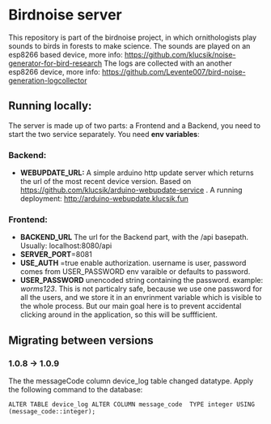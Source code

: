# Birdnoise server
This repository is part of the birdnoise project, in which ornithologists play sounds to birds in forests to make science.
The sounds are played on an esp8266 based device, more info: https://github.com/klucsik/noise-generator-for-bird-research
The logs are collected with an another esp8266 device, more info: https://github.com/Levente007/bird-noise-generation-logcollector

## Running locally:
The server is made up of two parts: a Frontend and a Backend, you need to start the two service separately.
You need **env variables**:
### Backend: 
 * **WEBUPDATE_URL:**
A simple arduino http update server which returns the url of the  most recent device version.
 Based on   https://github.com/klucsik/arduino-webupdate-service .
 A running deployment: http://arduino-webupdate.klucsik.fun
### Frontend: 
* **BACKEND_URL**
The url for the Backend part, with the /api basepath. Usually: localhost:8080/api
* **SERVER_PORT**=8081
* **USE_AUTH** =true enable authorization. username is user, password comes from USER_PASSWORD env varaible or defaults to password.
* **USER_PASSWORD** unencoded string containing the password. example: *worms123*.
This is not particalry safe, because we use one password for all the users, and we store it in an envrinment variable which is visible to the whole process.
But our main goal here is to prevent accidental clicking around in the application, so this will be suffficient.

## Migrating between versions
### 1.0.8 -> 1.0.9
The the messageCode column device_log table changed datatype. Apply the following command to the database:

`ALTER TABLE device_log ALTER COLUMN message_code  TYPE integer USING (message_code::integer);`

